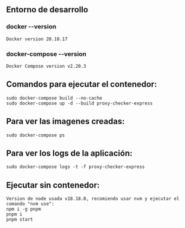 ## Entorno de desarrollo

### docker --version
    Docker version 20.10.17

### docker-compose --version
    Docker Compose version v2.20.3

## Comandos para ejecutar el contenedor:
    sudo docker-compose build --no-cache
    sudo docker-compose up -d --build proxy-checker-express

## Para ver las imagenes creadas:
    sudo docker-compose ps

## Para ver los logs de la aplicación:
    sudo docker-compose logs -t -f proxy-checker-express

## Ejecutar sin contenedor:
    Version de node usada v18.18.0, recomiendo usar nvm y ejecutar el comando "nvm use":
    npm i -g pnpm
    pnpm i
    pnpm start